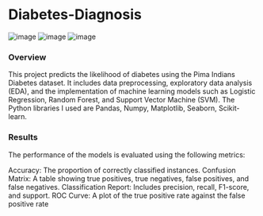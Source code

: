# Diabetes-Diagnosis

![image](https://github.com/user-attachments/assets/06c67598-0d60-4bf0-8d12-bf1588d2750e)
![image](https://github.com/user-attachments/assets/969c50c4-540b-4936-9c0f-e48e51514132)
![image](https://github.com/user-attachments/assets/3fa8637b-a090-4783-9a4c-3a25e92de7e2)

### Overview
This project predicts the likelihood of diabetes using the Pima Indians Diabetes dataset. It includes data preprocessing, exploratory data analysis (EDA), and the implementation of machine learning models such as Logistic Regression, Random Forest, and Support Vector Machine (SVM). The Python libraries I used are Pandas, Numpy, Matplotlib, Seaborn, Scikit-learn.

### Results
The performance of the models is evaluated using the following metrics:

Accuracy: The proportion of correctly classified instances.
Confusion Matrix: A table showing true positives, true negatives, false positives, and false negatives.
Classification Report: Includes precision, recall, F1-score, and support.
ROC Curve: A plot of the true positive rate against the false positive rate
